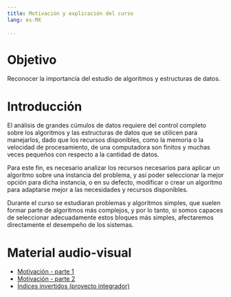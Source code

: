 ```yaml
---
title: Motivación y explicación del curso
lang: es-MX

...
```



# Objetivo
Reconocer la importancia del estudio de algoritmos y estructuras de datos.

# Introducción

El análisis de grandes cúmulos de datos requiere del control completo sobre los algoritmos y las estructuras de datos que se utilicen para manejarlos, dado que los recursos disponibles, como la memoria o la velocidad de procesamiento, de una computadora son finitos y muchas veces pequeños con respecto a la cantidad de datos. 

Para este fin, es necesario analizar los recursos necesarios para aplicar un algoritmo sobre una instancia del problema, y así poder seleccionar la mejor opción para dicha instancia, o en su defecto, modificar o crear un algoritmo para adaptarse mejor a las necesidades y recursos disponibles.

Durante el curso se estudiaran problemas y algoritmos simples, que suelen formar parte de algoritmos más complejos, y por lo tanto, si somos capaces de seleccionar adecuadamente estos bloques más simples, afectaremos directamente el desempeño de los sistemas. 

# Material audio-visual
- [Motivación - parte 1](https://youtu.be/ExoGW--OO5s)
- [Motivación - parte 2](https://youtu.be/cNo0RK_jeuQ)
- [Índices invertidos (proyecto integrador)](https://youtu.be/vUVjSO7GJw0)